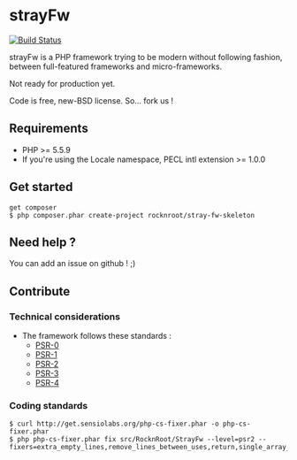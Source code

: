 # strayFw

[![Build Status](https://travis-ci.org/RocknRoot/strayFw.png?branch=master)](https://travis-ci.org/RocknRoot/strayFw)

strayFw is a PHP framework trying to be modern without following fashion, between full-featured frameworks and micro-frameworks.

Not ready for production yet.

Code is free, new-BSD license. So... fork us !

## Requirements

* PHP >= 5.5.9
* If you're using the Locale namespace, PECL intl extension >= 1.0.0

## Get started

    get composer
    $ php composer.phar create-project rocknroot/stray-fw-skeleton

## Need help ?

You can add an issue on github ! ;)

## Contribute

### Technical considerations

* The framework follows these standards :
    * [PSR-0](https://github.com/php-fig/fig-standards/blob/master/accepted/PSR-0.md 'PSR-0')
    * [PSR-1](https://github.com/php-fig/fig-standards/blob/master/accepted/PSR-1-basic-coding-standard.md 'PSR-1')
    * [PSR-2](https://github.com/php-fig/fig-standards/blob/master/accepted/PSR-2-coding-style-guide.md 'PSR-2')
    * [PSR-3](https://github.com/php-fig/fig-standards/blob/master/accepted/PSR-3-logger-interface.md 'PSR-3')
    * [PSR-4](https://github.com/php-fig/fig-standards/blob/master/accepted/PSR-4-autoloader.md 'PSR-4')

### Coding standards

    $ curl http://get.sensiolabs.org/php-cs-fixer.phar -o php-cs-fixer.phar
    $ php php-cs-fixer.phar fix src/RocknRoot/StrayFw --level=psr2 --fixers=extra_empty_lines,remove_lines_between_uses,return,single_array_no_trailing_comma,spaces_before_semicolon,spaces_cast,unused_use,whitespacy_lines,concat_with_spaces,ordered_use
